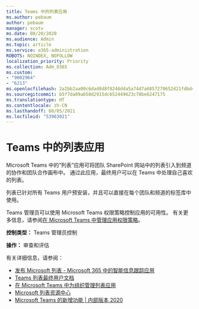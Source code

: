 ```yaml
---
title: Teams 中的列表应用
ms.author: pebaum
author: pebaum
manager: scotv
ms.date: 08/20/2020
ms.audience: Admin
ms.topic: article
ms.service: o365-administration
ROBOTS: NOINDEX, NOFOLLOW
localization_priority: Priority
ms.collection: Adm_O365
ms.custom:
- "9002964"
- "6213"
ms.openlocfilehash: 2a2bb2aa00c6dad8d8f8246dda5a74d7a6857270652d21fdbd4eb0a891dac0ca
ms.sourcegitcommit: b5f7da89a650d2915dc652449623c78be6247175
ms.translationtype: HT
ms.contentlocale: zh-CN
ms.lasthandoff: 08/05/2021
ms.locfileid: "53963021"
---
```

# <a name="lists-app-in-teams"></a>Teams 中的列表应用

Microsoft Teams 中的“列表”应用可将团队 SharePoint 网站中的列表引入到频道的协作和团队合作画布中。 通过此应用，最终用户可以在 Teams 中处理自己喜欢的列表。

列表已针对所有 Teams 用户预安装，并且可以直接在每个团队和频道的标签库中使用。

Teams 管理员可以使用 Microsoft Teams 权限策略控制应用的可用性。 有关更多信息，请参阅[在 Microsoft Teams 中管理应用权限策略](https://docs.microsoft.com/microsoftteams/teams-app-permission-policies)。

**控制类型：** Teams 管理员控制  

**操作：** 审查和评估

有关详细信息，请参阅：

- [发布 Microsoft 列表 - Microsoft 365 中的智能信息跟踪应用](https://techcommunity.microsoft.com/t5/microsoft-365-blog/announcing-microsoft-lists-your-smart-information-tracking-app/ba-p/1372233)
- [Teams 列表最终用户文档](https://support.microsoft.com/office/get-started-with-lists-in-microsoft-taeams-c971e46b-b36c-491b-9c35-efeddd0297db)
- [在 Microsoft Teams 中为组织管理列表应用](https://docs.microsoft.com/microsoftteams/manage-lists-app)
- [Microsoft 列表资源中心](https://aka.ms/MSLists)
- [Microsoft Teams 的新增功能 | 内部版本 2020](https://techcommunity.microsoft.com/t5/microsoft-teams-blog/what-s-new-in-microsoft-teams-build-edition-2020/ba-p/1394224)
